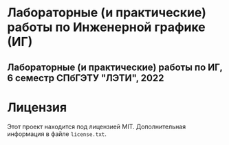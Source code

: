 # Лабораторные (и практические) работы по Инженерной графике (ИГ)

## Лабораторные (и практические) работы по ИГ, 6 семестр СПбГЭТУ "ЛЭТИ", 2022

# Лицензия

Этот проект находится под лицензией MIT. Дополнительная информация в файле `license.txt`.